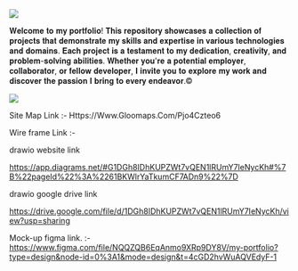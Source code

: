 <img src="https://user-images.githubusercontent.com/73097560/115834477-dbab4500-a447-11eb-908a-139a6edaec5c.gif">

𝐖𝐞𝐥𝐜𝐨𝐦𝐞 𝐭𝐨 𝐦𝐲 𝐩𝐨𝐫𝐭𝐟𝐨𝐥𝐢𝐨! 𝐓𝐡𝐢𝐬 𝐫𝐞𝐩𝐨𝐬𝐢𝐭𝐨𝐫𝐲 𝐬𝐡𝐨𝐰𝐜𝐚𝐬𝐞𝐬 𝐚 𝐜𝐨𝐥𝐥𝐞𝐜𝐭𝐢𝐨𝐧 𝐨𝐟 𝐩𝐫𝐨𝐣𝐞𝐜𝐭𝐬 𝐭𝐡𝐚𝐭 𝐝𝐞𝐦𝐨𝐧𝐬𝐭𝐫𝐚𝐭𝐞 𝐦𝐲 𝐬𝐤𝐢𝐥𝐥𝐬 𝐚𝐧𝐝 𝐞𝐱𝐩𝐞𝐫𝐭𝐢𝐬𝐞 𝐢𝐧 𝐯𝐚𝐫𝐢𝐨𝐮𝐬 𝐭𝐞𝐜𝐡𝐧𝐨𝐥𝐨𝐠𝐢𝐞𝐬 𝐚𝐧𝐝 𝐝𝐨𝐦𝐚𝐢𝐧𝐬. 𝐄𝐚𝐜𝐡 𝐩𝐫𝐨𝐣𝐞𝐜𝐭 𝐢𝐬 𝐚 𝐭𝐞𝐬𝐭𝐚𝐦𝐞𝐧𝐭 𝐭𝐨 𝐦𝐲 𝐝𝐞𝐝𝐢𝐜𝐚𝐭𝐢𝐨𝐧, 𝐜𝐫𝐞𝐚𝐭𝐢𝐯𝐢𝐭𝐲, 𝐚𝐧𝐝 𝐩𝐫𝐨𝐛𝐥𝐞𝐦-𝐬𝐨𝐥𝐯𝐢𝐧𝐠 𝐚𝐛𝐢𝐥𝐢𝐭𝐢𝐞𝐬. 𝐖𝐡𝐞𝐭𝐡𝐞𝐫 𝐲𝐨𝐮'𝐫𝐞 𝐚 𝐩𝐨𝐭𝐞𝐧𝐭𝐢𝐚𝐥 𝐞𝐦𝐩𝐥𝐨𝐲𝐞𝐫, 𝐜𝐨𝐥𝐥𝐚𝐛𝐨𝐫𝐚𝐭𝐨𝐫, 𝐨𝐫 𝐟𝐞𝐥𝐥𝐨𝐰 𝐝𝐞𝐯𝐞𝐥𝐨𝐩𝐞𝐫, 𝐈 𝐢𝐧𝐯𝐢𝐭𝐞 𝐲𝐨𝐮 𝐭𝐨 𝐞𝐱𝐩𝐥𝐨𝐫𝐞 𝐦𝐲 𝐰𝐨𝐫𝐤 𝐚𝐧𝐝 𝐝𝐢𝐬𝐜𝐨𝐯𝐞𝐫 𝐭𝐡𝐞 𝐩𝐚𝐬𝐬𝐢𝐨𝐧 𝐈 𝐛𝐫𝐢𝐧𝐠 𝐭𝐨 𝐞𝐯𝐞𝐫𝐲 𝐞𝐧𝐝𝐞𝐚𝐯𝐨𝐫.©

<img src="https://user-images.githubusercontent.com/73097560/115834477-dbab4500-a447-11eb-908a-139a6edaec5c.gif">

Site Map Link      :- Https://Www.Gloomaps.Com/Pjo4Czteo6

Wire frame Link 	:- 

drawio website link 

https://app.diagrams.net/#G1DGh8IDhKUPZWt7vQEN1lRUmY7IeNycKh#%7B%22pageId%22%3A%2261BKWlrYaTkumCF7ADn9%22%7D

drawio google drive link

https://drive.google.com/file/d/1DGh8IDhKUPZWt7vQEN1lRUmY7IeNycKh/view?usp=sharing

Mock-up figma link.     :-
https://www.figma.com/file/NQQZQB6EqAnmo9XRp9DY8V/my-portfolio?type=design&node-id=0%3A1&mode=design&t=4cGD2hvWuAQVEdyF-1
